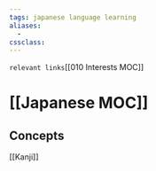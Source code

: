 ```yaml
---
tags: japanese language learning
aliases: 
  - 
cssclass: 
---
```

`relevant links`[[010 Interests MOC]]

 # [[Japanese MOC]]

## Concepts
[[Kanji]]